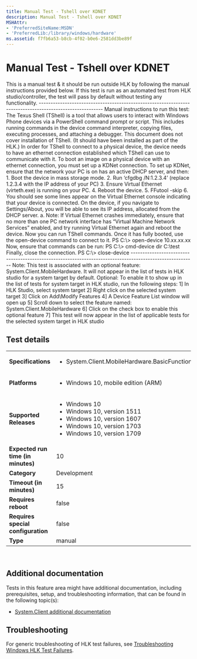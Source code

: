 ```yaml
---
title: Manual Test - Tshell over KDNET
description: Manual Test - Tshell over KDNET
MSHAttr:
- 'PreferredSiteName:MSDN'
- 'PreferredLib:/library/windows/hardware'
ms.assetid: f7fb6a53-b8cb-4f02-b0e6-2581dd3be89f
---
```


# <span id="p_hlk_test.c29461da-08c4-4ddd-a22a-6b0b3b3eabd9"></span>Manual Test - Tshell over KDNET


This is a manual test & it should be run outside HLK by following the manual instructions provided below. If this test is run as an automated test from HLK studio/controller, the test will pass by default without testing any functionality. --------------------------------------------------------------------------------------------------------- Manual instructions to run this test: The Texus Shell (TShell) is a tool that allows users to interact with Windows Phone devices via a PowerShell command prompt or script. This includes running commands in the device command interpreter, copying files, executing processes, and attaching a debugger. This document does not cover installation of TShell. (It should have been installed as part of the HLK.) In order for TShell to connect to a physical device, the device needs to have an ethernet connection established which TShell can use to communicate with it. To boot an image on a physical device with an ethernet connection, you must set up a KDNet connection. To set up KDNet, ensure that the network your PC is on has an active DHCP server, and then: 1. Boot the device in mass storage mode. 2. Run ‘cfgdbg /N:1.2.3.4’ (replace 1.2.3.4 with the IP address of your PC) 3. Ensure Virtual Ethernet (virteth.exe) is running on your PC. 4. Reboot the device. 5. FFutool -skip 6. You should see some lines appear on the Virtual Ethernet console indicating that your device is connected. On the device, if you navigate to Settings/About, you will be able to see its IP address, allocated from the DHCP server. a. Note: If Virtual Ethernet crashes immediately, ensure that no more than one PC network interface has “Virtual Machine Network Services” enabled, and try running Virtual Ethernet again and reboot the device. Now you can run TShell commands. Once it has fully booted, use the open-device command to connect to it. PS C:\\&gt; open-device 10.xx.xx.xx Now, ensure that commands can be run: PS C:\\&gt; cmd-device dir C:\\test Finally, close the connection. PS C:\\&gt; close-device --------------------------------------------------------------------------------------------------------- Note: This test is associated with an optional feature: System.Client.MobileHardware. It will not appear in the list of tests in HLK studio for a system target by default. Optional: To enable it to show up in the list of tests for system target in HLK studio, run the following steps: 1\] In HLK Studio, select system target 2\] Right click on the selected system target 3\] Click on Add\\Modify Features 4\] A Device Feature List window will open up 5\] Scroll down to select the feature named: System.Client.MobileHardware 6\] Click on the check box to enable this optional feature 7\] This test will now appear in the list of applicable tests for the selected system target in HLK studio

## Test details
|||
|---|---|
| **Specifications**  | <ul><li>System.Client.MobileHardware.BasicFunctionality</li></ul> |  
| **Platforms**   | <ul><li>Windows 10, mobile edition (ARM)</li></ul> |
| **Supported Releases** | <ul><li>Windows 10</li><li>Windows 10, version 1511</li><li>Windows 10, version 1607</li><li>Windows 10, version 1703</li><li>Windows 10, version 1709</li></ul> |
|**Expected run time (in minutes)**| 10 |
|**Category**| Development |
|**Timeout (in minutes)**| 15 |
|**Requires reboot**| false |
|**Requires special configuration**| false |
|**Type**| manual |

 

## <span id="Additional_documentation"></span><span id="additional_documentation"></span><span id="ADDITIONAL_DOCUMENTATION"></span>Additional documentation


Tests in this feature area might have additional documentation, including prerequisites, setup, and troubleshooting information, that can be found in the following topic(s):

-   [System.Client additional documentation](system-client-additional-documentation.md)

## <span id="Troubleshooting"></span><span id="troubleshooting"></span><span id="TROUBLESHOOTING"></span>Troubleshooting


For generic troubleshooting of HLK test failures, see [Troubleshooting Windows HLK Test Failures](..\user\troubleshooting-windows-hlk-test-failures.md).

 

 






